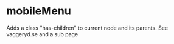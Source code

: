 # mobileMenu

Adds a class "has-children" to current node and its parents. See vaggeryd.se and a sub page
